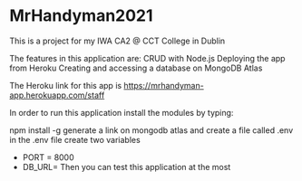 # MrHandyman2021


This is a project for my IWA CA2 @ CCT College in Dublin

The features in this application are: 
CRUD with Node.js
Deploying the app from Heroku
Creating and accessing a database on MongoDB Atlas

The Heroku link for this app is https://mrhandyman-app.herokuapp.com/staff

In order to run this application install the modules by typing: 

npm install -g
generate a link on mongodb atlas and create a file called .env
in the .env file create two variables 
- PORT = 8000
- DB_URL= <your atlas link>
Then you can test this application at the most
